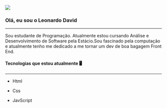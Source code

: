 ![](C:\Workspace\GITHUB\Perfil\Leoodaviid\assets\my.gif)





###                                  Olá, eu sou o Leonardo David

---



<p> Sou estudante de Programação. Atualmente estou cursando Análise e Desenvolvimento de Software pela Estácio.Sou fascinado pela computação e atualmente tenho me dedicado a me tornar um dev de boa bagagem Front End.  </p>



#### Tecnologias que estou atualmente :desktop_computer:

---

- Html

- Css

- JavScript

  
